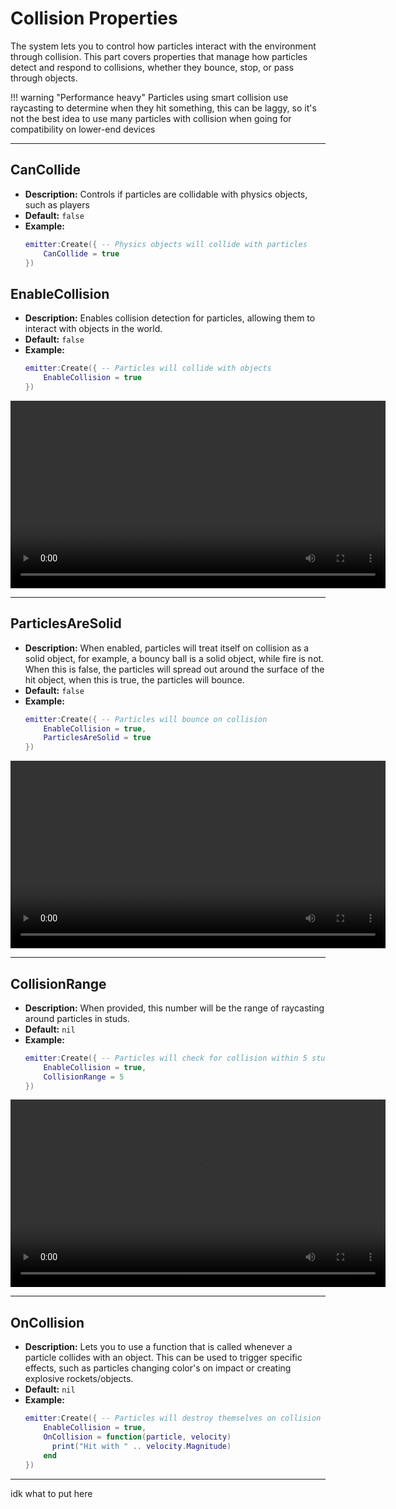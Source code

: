 # Collision Properties

The system lets you to control how particles interact with the environment through collision. This part covers properties that manage how particles detect and respond to collisions, whether they bounce, stop, or pass through objects.

!!! warning "Performance heavy"
    Particles using smart collision use raycasting to determine when they hit something, this can be laggy, so it's not the best idea to use many particles with collision when going for compatibility on lower-end devices

---

## **CanCollide**

- **Description:** Controls if particles are collidable with physics objects, such as players
- **Default:** `false`
- **Example:**
  ```lua
  emitter:Create({ -- Physics objects will collide with particles
      CanCollide = true
  })
  ```

## **EnableCollision**

- **Description:** Enables collision detection for particles, allowing them to interact with objects in the world.
- **Default:** `false`
- **Example:**
  ```lua
  emitter:Create({ -- Particles will collide with objects
      EnableCollision = true
  })
  ```

<video width="600" controls>
  <source src="../../media/EnableCollision.mp4" type="video/mp4">
  Your browser does not support the video tag.
</video>


---

## **ParticlesAreSolid**

- **Description:** When enabled, particles will treat itself on collision as a solid object, for example, a bouncy ball is a solid object, while fire is not. When this is false, the particles will spread out around the surface of the hit object, when this is true, the particles will bounce.
- **Default:** `false`
- **Example:**
  ```lua
  emitter:Create({ -- Particles will bounce on collision
      EnableCollision = true,
      ParticlesAreSolid = true
  })
  ```

<video width="600" controls>
  <source src="../../media/ParticlesAreSolid.mp4" type="video/mp4">
  Your browser does not support the video tag.
</video>

---

## **CollisionRange**

- **Description:** When provided, this number will be the range of raycasting around particles in studs.
- **Default:** `nil`
- **Example:**
  ```lua
  emitter:Create({ -- Particles will check for collision within 5 studs
      EnableCollision = true,
      CollisionRange = 5
  })
  ```

<video width="600" controls>
  <source src="../../media/ParticlesAreSolid.mp4" type="video/mp4">
  Your browser does not support the video tag.
</video>

---

## **OnCollision**

- **Description:** Lets you to use a function that is called whenever a particle collides with an object. This can be used to trigger specific effects, such as particles changing color's on impact or creating explosive rockets/objects.
- **Default:** `nil`
- **Example:**
  ```lua
  emitter:Create({ -- Particles will destroy themselves on collision
      EnableCollision = true,
      OnCollision = function(particle, velocity)
        print("Hit with " .. velocity.Magnitude)
      end
  })
  ```

---

idk what to put here